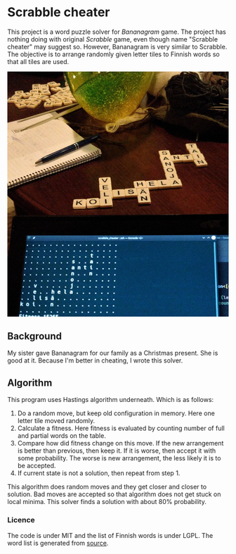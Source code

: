 # Scrabble cheater

This project is a word puzzle solver for _Bananagram_ game. The project has nothing doing with original _Scrabble_ game, even though name "Scrabble cheater" may suggest so. However, Bananagram is very similar to Scrabble. The objective is to arrange randomly given letter tiles to Finnish words so that all tiles are used.

![Example solution](example_image.jpg)


## Background
My sister gave Bananagram for our family as a Christmas present. She is good at it. Because I'm better in cheating, I wrote this solver.


## Algorithm

This program uses Hastings algorithm underneath. Which is as follows:
1. Do a random move, but keep old configuration in memory. Here one letter tile moved randomly.
2. Calculate a fitness. Here fitness is evaluated by counting number of full and partial words on the table.
3. Compare how did fitness change on this move. If the new arrangement is better than previous, then keep it. If it is worse, then accept it with some probability. The worse is new arrangement, the less likely it is to be accepted.
4. If current state is not a solution, then repeat from step 1.

This algorithm does random moves and they get closer and closer to solution. Bad moves are accepted so that algorithm does not get stuck on local minima. This solver finds a solution with about 80% probability.



### Licence
The code is under MIT and the list of Finnish words is under LGPL. The word list is generated from [source](https://kaino.kotus.fi/sanat/nykysuomi/).
